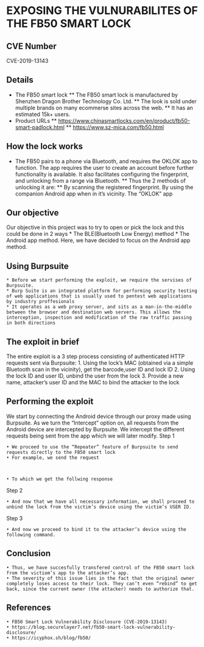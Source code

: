 # EXPOSING THE VULNURABILITES OF THE FB50 SMART LOCK

## CVE Number

CVE-2019-13143

## Details
* The FB50 smart lock
      ** The FB50 smart lock is manufactured by Shenzhen Dragon Brother Technology Co. Ltd.
      ** The look is sold under multiple brands on many ecommerse sites across the web.
      ** It has an estimated 15k+ users.
* Product URLs
      ** https://www.chinasmartlocks.com/en/product/fb50-smart-padlock.html
      ** https://www.sz-mica.com/fb50.html

## How the lock works
* The FB50 pairs to a phone via Bluetooth, and requires the OKLOK app to function. The app requires the user to create an account before further functionality is available. It also facilitates configuring the fingerprint, and unlocking from a range via Bluetooth. 
    ** Thus the 2 methods of unlocking it are:
        ** By scanning the registered fingerprint.
         By using the companion Android app when in it’s vicinity. 
         The “OKLOK” app













## Our objective

Our objective in this project was to try to open or pick the lock and this could be done in 2 ways
        * The BLE(Bluetooth Low Energy) method
        * The Android app method.
Here, we have decided to focus on the Android app method.
      
## Using Burpsuite

    * Before we start performing the exploit, we require the servises of Burpsuite.
    * Burp Suite is an integrated platform for performing security testing of web applications that is usually used to pentest web applications by industry proffesionals
    * It operates as a web proxy server, and sits as a man-in-the-middle between the browser and destination web servers. This allows the interception, inspection and modification of the raw traffic passing in both directions





## The exploit in brief

The entire exploit is a 3 step process consisting of authenticated HTTP requests sent via Burpsuite:
    1. Using the lock’s MAC (obtained via a simple Bluetooth scan in the vicinity), get the barcode,user ID and lock ID
    2. Using the lock ID and user ID, unbind the user from the lock
    3. Provide a new name, attacker’s user ID and the MAC to bind the attacker to the lock

## Performing the exploit

We start by connecting the Android device through our proxy made using Burpsuite.
As we turn the “Intercept” option on, all requests from the Android device are intercepted by Burpsuite.
We intercept the different requests being sent from the app which we will later modify.
Step 1

    • We proceed to use the “Repeater” feature of Burpsuite to send requests directly to the FB50 smart lock
    • For example, we send the request 


      
    • To which we get the follwing response









Step 2

    • And now that we have all necessary information, we shall proceed to unbind the lock from the victim’s device using the victim’s USER ID.
      


Step 3

    • And now we proceed to bind it to the attacker’s device using the following command.





## Conclusion

    • Thus, we have succesfully transfered control of the FB50 smart lock from the victiom’s app to the attacker’s app.
    • The severity of this issue lies in the fact that the original owner completely loses access to their lock. They can’t even “rebind” to get back, since the current owner (the attacker) needs to authorize that.  

## References

    • FB50 Smart Lock Vulnerability Disclosure (CVE-2019-13143)
    • https://blog.securelayer7.net/fb50-smart-lock-vulnerability-disclosure/
    • https://icyphox.sh/blog/fb50/
